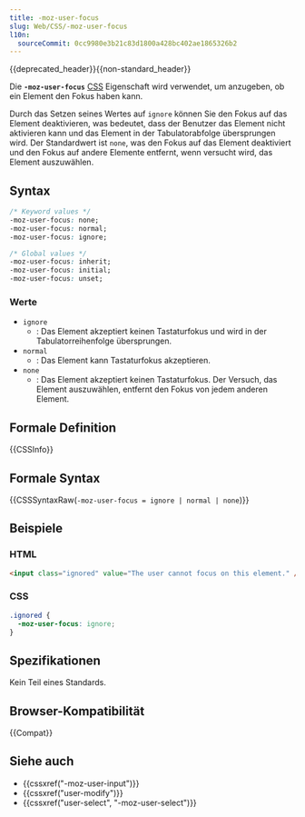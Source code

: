 ```yaml
---
title: -moz-user-focus
slug: Web/CSS/-moz-user-focus
l10n:
  sourceCommit: 0cc9980e3b21c83d1800a428bc402ae1865326b2
---
```


{{deprecated_header}}{{non-standard_header}}

Die **`-moz-user-focus`** [CSS](/de/docs/Web/CSS) Eigenschaft wird verwendet, um anzugeben, ob ein Element den Fokus haben kann.

Durch das Setzen seines Wertes auf `ignore` können Sie den Fokus auf das Element deaktivieren, was bedeutet, dass der Benutzer das Element nicht aktivieren kann und das Element in der Tabulatorabfolge übersprungen wird.
Der Standardwert ist `none`, was den Fokus auf das Element deaktiviert und den Fokus auf andere Elemente entfernt, wenn versucht wird, das Element auszuwählen.

## Syntax

```css
/* Keyword values */
-moz-user-focus: none;
-moz-user-focus: normal;
-moz-user-focus: ignore;

/* Global values */
-moz-user-focus: inherit;
-moz-user-focus: initial;
-moz-user-focus: unset;
```

### Werte

- `ignore`
  - : Das Element akzeptiert keinen Tastaturfokus und wird in der Tabulatorreihenfolge übersprungen.
- `normal`
  - : Das Element kann Tastaturfokus akzeptieren.
- `none`
  - : Das Element akzeptiert keinen Tastaturfokus.
    Der Versuch, das Element auszuwählen, entfernt den Fokus von jedem anderen Element.

## Formale Definition

{{CSSInfo}}

## Formale Syntax

{{CSSSyntaxRaw(`-moz-user-focus = ignore | normal | none`)}}

## Beispiele

### HTML

```html
<input class="ignored" value="The user cannot focus on this element." />
```

### CSS

```css
.ignored {
  -moz-user-focus: ignore;
}
```

## Spezifikationen

Kein Teil eines Standards.

## Browser-Kompatibilität

{{Compat}}

## Siehe auch

- {{cssxref("-moz-user-input")}}
- {{cssxref("user-modify")}}
- {{cssxref("user-select", "-moz-user-select")}}
